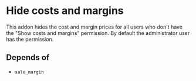 # Hide costs and margins

This addon hides the cost and margin prices for all users who don't have the "Show costs
and margins" permission. By default the administrator user has the permission.

## Depends of

- `sale_margin`
